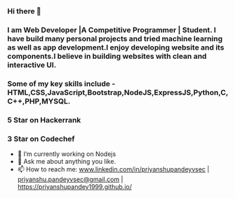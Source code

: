 ### Hi there 👋

### I am Web Developer |A Competitive Programmer | Student. I have build many personal projects and tried machine learning as well as app development.I enjoy developing website and its components.I believe in building websites with clean and interactive UI.

### Some of my key skills include - HTML,CSS,JavaScript,Bootstrap,NodeJS,ExpressJS,Python,C,C++,PHP,MYSQL.
### 5 Star on Hackerrank
### 3 Star on Codechef


- 🔭 I’m currently working on Nodejs
- 💬 Ask me about anything you like.
- 📫 How to reach me: www.linkedin.com/in/priyanshupandeyvsec  | priyanshu.pandeyvsec@gmail.com |  https://priyanshupandey1999.github.io/ 

<!--
**priyanshupandey1999/priyanshupandey1999** is a ✨ _special_ ✨ repository because its `README.md` (this file) appears on your GitHub profile.

Here are some ideas to get you started:

- 🔭 I’m currently working on ...
- 🌱 I’m currently learning ...
- 👯 I’m looking to collaborate on ...
- 🤔 I’m looking for help with ...
- 💬 Ask me about ...
- 📫 How to reach me: ...
- 😄 Pronouns: ...
- ⚡ Fun fact: ...
-->
